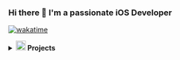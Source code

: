 ### Hi there 👋 I'm a passionate iOS Developer 

<!--
**joshuakilaha/joshuakilaha** is a ✨ _special_ ✨ repository because its `README.md` (this file) appears on your GitHub profile.

Here are some ideas to get you started:

- 🔭 I’m currently working on ...
- 🌱 I’m currently learning ...
- 👯 I’m looking to collaborate on ...
- 🤔 I’m looking for help with ...
- 💬 Ask me about ...
- 📫 How to reach me: ...
- 😄 Pronouns: ...
- ⚡ Fun fact: ...
-->
[![wakatime](https://wakatime.com/badge/user/eea16d70-a1c2-4c29-8851-ed4cafb802aa.svg)](https://wakatime.com/@eea16d70-a1c2-4c29-8851-ed4cafb802aa)
<!--START_SECTION:waka-->
<!--END_SECTION:waka-->

<details>
<summary><img alt="swift-logo" src="https://www.logolynx.com/images/logolynx/61/613bae3100d3a39b1cdb21c08694cefc.png" width="20px"></img><b> Projects</b></summary>
<p align="center">
  <a href="https://github.com/joshuakilaha/Mafunzo-Loop">
     <a href="url"><img src=https://user-images.githubusercontent.com/33428918/193568114-8cec99f0-4edb-4db5-b627-7239b2fd66bb.png height="300"  ></a>
     <a href="url"><img src=https://user-images.githubusercontent.com/33428918/193568128-584f6aef-2875-4820-8c10-b6babb23068a.png height="300"  ></a>
     <a href="url"><img src=https://user-images.githubusercontent.com/33428918/193568155-000b6525-2ea6-425b-a3b9-ed634170264d.png  height="300" ></a>
  </a>
  
 <a href="https://github.com/joshuakilaha/ghala-ios">
   <a href="url"><img src=https://user-images.githubusercontent.com/33428918/172025941-6e3602e7-41c7-4173-ad49-9d750f118a26.png  height="300"  ></a>
   <a href="url"><img src=https://user-images.githubusercontent.com/33428918/170578332-cb68b43d-2092-454d-8f8f-9d7f666fc1e6.png  height="300"  ></a>
   <a href="url"><img src=https://user-images.githubusercontent.com/33428918/170578259-ef1b5647-0841-4589-9173-aefe0451cf64.png  height="300"  ></a>
 </a>
 
<!--  <a href="https://github.com/joshuakilaha/Wasanii">
   <a href="url"><img src=https://user-images.githubusercontent.com/33428918/167680182-ee1de80f-548e-4ea9-9556-bb09151411f0.PNG height="300"  ></a>
   <a href="url"><img src=https://user-images.githubusercontent.com/33428918/167680661-ce5d1f58-1222-4cf5-a0e8-14fca5b6befe.PNG height="300"  ></a> 
   <a href="url"><img src=https://user-images.githubusercontent.com/33428918/167680585-de9f0945-707e-462f-8a6b-19f423b8decd.PNG  height="300"  ></a>
  </a>
</p> -->
</details>
